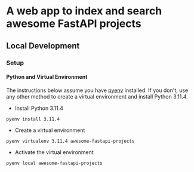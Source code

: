 # A web app to index and search awesome FastAPI projects

## Local Development

### Setup

#### Python and Virtual Environment

The instructions below assume you have [pyenv](https://github.com/pyenv/pyenv) installed.
If you don't, use any other method to create a virtual environment
and install Python 3.11.4.

- Install Python 3.11.4
```shell
pyenv install 3.11.4
```
- Create a virtual environment
```shell
pyenv virtualenv 3.11.4 awesome-fastapi-projects
```
- Activate the virtual environment
```shell
pyenv local awesome-fastapi-projects
```
